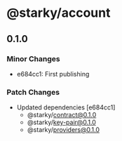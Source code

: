 # @starky/account

## 0.1.0

### Minor Changes

- e684cc1: First publishing

### Patch Changes

- Updated dependencies [e684cc1]
  - @starky/contract@0.1.0
  - @starky/key-pair@0.1.0
  - @starky/providers@0.1.0
